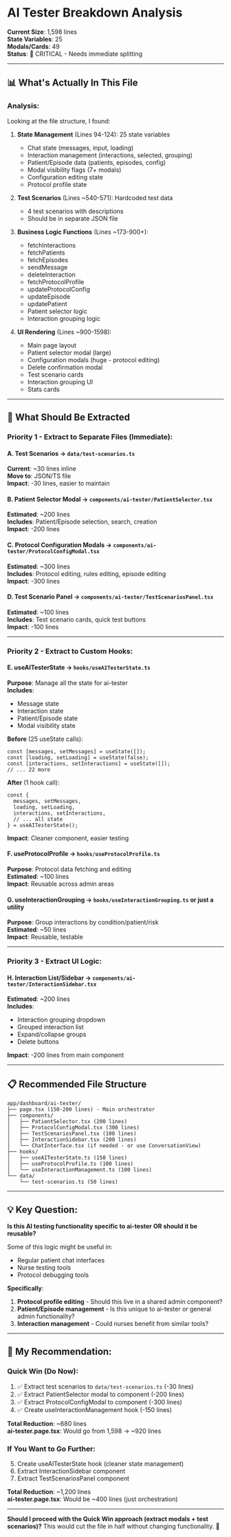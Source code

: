 # AI Tester Breakdown Analysis
**Current Size**: 1,598 lines  
**State Variables**: 25  
**Modals/Cards**: 49  
**Status**: 🔴 CRITICAL - Needs immediate splitting

---

## 📊 What's Actually In This File

### Analysis:
Looking at the file structure, I found:

1. **State Management** (Lines 94-124): 25 state variables
   - Chat state (messages, input, loading)
   - Interaction management (interactions, selected, grouping)
   - Patient/Episode data (patients, episodes, config)
   - Modal visibility flags (7+ modals)
   - Configuration editing state
   - Protocol profile state

2. **Test Scenarios** (Lines ~540-571): Hardcoded test data
   - 4 test scenarios with descriptions
   - Should be in separate JSON file

3. **Business Logic Functions** (Lines ~173-900+):
   - fetchInteractions
   - fetchPatients
   - fetchEpisodes
   - sendMessage
   - deleteInteraction
   - fetchProtocolProfile
   - updateProtocolConfig
   - updateEpisode
   - updatePatient
   - Patient selector logic
   - Interaction grouping logic

4. **UI Rendering** (Lines ~900-1598):
   - Main page layout
   - Patient selector modal (large)
   - Configuration modals (huge - protocol editing)
   - Delete confirmation modal
   - Test scenario cards
   - Interaction grouping UI
   - Stats cards

---

## 🎯 What Should Be Extracted

### Priority 1 - Extract to Separate Files (Immediate):

#### A. **Test Scenarios** → `data/test-scenarios.ts`
**Current**: ~30 lines inline  
**Move to**: JSON/TS file  
**Impact**: -30 lines, easier to maintain

#### B. **Patient Selector Modal** → `components/ai-tester/PatientSelector.tsx`
**Estimated**: ~200 lines  
**Includes**: Patient/Episode selection, search, creation  
**Impact**: -200 lines

#### C. **Protocol Configuration Modals** → `components/ai-tester/ProtocolConfigModal.tsx`
**Estimated**: ~300 lines  
**Includes**: Protocol editing, rules editing, episode editing  
**Impact**: -300 lines

#### D. **Test Scenario Panel** → `components/ai-tester/TestScenariosPanel.tsx`
**Estimated**: ~100 lines  
**Includes**: Test scenario cards, quick test buttons  
**Impact**: -100 lines

---

### Priority 2 - Extract to Custom Hooks:

#### E. **useAITesterState** → `hooks/useAITesterState.ts`
**Purpose**: Manage all the state for ai-tester  
**Includes**: 
- Message state
- Interaction state
- Patient/Episode state
- Modal visibility state

**Before** (25 useState calls):
```tsx
const [messages, setMessages] = useState([]);
const [loading, setLoading] = useState(false);
const [interactions, setInteractions] = useState([]);
// ... 22 more
```

**After** (1 hook call):
```tsx
const {
  messages, setMessages,
  loading, setLoading,
  interactions, setInteractions,
  // ... all state
} = useAITesterState();
```

**Impact**: Cleaner component, easier testing

#### F. **useProtocolProfile** → `hooks/useProtocolProfile.ts`
**Purpose**: Protocol data fetching and editing  
**Estimated**: ~100 lines  
**Impact**: Reusable across admin areas

#### G. **useInteractionGrouping** → `hooks/useInteractionGrouping.ts` or just a utility
**Purpose**: Group interactions by condition/patient/risk  
**Estimated**: ~50 lines  
**Impact**: Reusable, testable

---

### Priority 3 - Extract UI Logic:

#### H. **Interaction List/Sidebar** → `components/ai-tester/InteractionSidebar.tsx`
**Estimated**: ~200 lines  
**Includes**: 
- Interaction grouping dropdown
- Grouped interaction list
- Expand/collapse groups
- Delete buttons

**Impact**: -200 lines from main component

---

## 📋 Recommended File Structure

```
app/dashboard/ai-tester/
├── page.tsx (150-200 lines) - Main orchestrator
├── components/
│   ├── PatientSelector.tsx (200 lines)
│   ├── ProtocolConfigModal.tsx (300 lines)
│   ├── TestScenariosPanel.tsx (100 lines)
│   ├── InteractionSidebar.tsx (200 lines)
│   └── ChatInterface.tsx (if needed - or use ConversationView)
├── hooks/
│   ├── useAITesterState.ts (150 lines)
│   ├── useProtocolProfile.ts (100 lines)
│   └── useInteractionManagement.ts (100 lines)
└── data/
    └── test-scenarios.ts (50 lines)
```

---

## 💡 Key Question:

**Is this AI testing functionality specific to ai-tester OR should it be reusable?**

Some of this logic might be useful in:
- Regular patient chat interfaces
- Nurse testing tools
- Protocol debugging tools

**Specifically**:
1. **Protocol profile editing** - Should this live in a shared admin component?
2. **Patient/Episode management** - Is this unique to ai-tester or general admin functionality?
3. **Interaction management** - Could nurses benefit from similar tools?

---

## 🎯 My Recommendation:

### Quick Win (Do Now):
1. ✅ Extract test scenarios to `data/test-scenarios.ts` (-30 lines)
2. ✅ Extract PatientSelector modal to component (-200 lines)
3. ✅ Extract ProtocolConfigModal to component (-300 lines)
4. ✅ Create useInteractionManagement hook (-150 lines)

**Total Reduction**: ~680 lines  
**ai-tester.page.tsx**: Would go from 1,598 → ~920 lines

### If You Want to Go Further:
5. Create useAITesterState hook (cleaner state management)
6. Extract InteractionSidebar component
7. Extract TestScenariosPanel component

**Total Reduction**: ~1,200 lines  
**ai-tester.page.tsx**: Would be ~400 lines (just orchestration)

---

**Should I proceed with the Quick Win approach (extract modals + test scenarios)?** This would cut the file in half without changing functionality. 🚀

